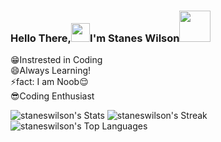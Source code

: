 ### Hello There,<img src="https://github.com/svr666/svr666/blob/master/gifs/Hi.gif" width="30px">I'm Stanes Wilson<img src="https://media.giphy.com/media/12oufCB0MyZ1Go/giphy.gif" width="50">
<p aligh="left"
<b>😁Instrested in Coding<br>
😄Always Learning!<br>
⚡fact: I am Noob😌<br>
😎Coding Enthusiast</b>
</p>

![staneswilson's Stats](https://github-readme-stats.vercel.app/api?username=staneswilson&theme=highcontrast&show_icons=true&hide_border=true&count_private=true)
![staneswilson's Streak](https://github-readme-streak-stats.herokuapp.com/?user=staneswilson&theme=highcontrast&hide_border=true)
![staneswilson's Top Languages](https://github-readme-stats.vercel.app/api/top-langs/?username=staneswilson&theme=highcontrast&show_icons=true&hide_border=true&layout=compact)
